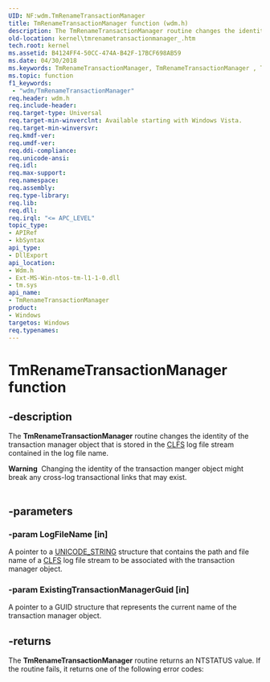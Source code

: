 ```yaml
---
UID: NF:wdm.TmRenameTransactionManager
title: TmRenameTransactionManager function (wdm.h)
description: The TmRenameTransactionManager routine changes the identity of the transaction manager object that is stored in the CLFS log file stream contained in the log file name.
old-location: kernel\tmrenametransactionmanager_.htm
tech.root: kernel
ms.assetid: B4124FF4-50CC-474A-B42F-17BCF698AB59
ms.date: 04/30/2018
ms.keywords: TmRenameTransactionManager, TmRenameTransactionManager , TmRenameTransactionManager routine [Kernel-Mode Driver Architecture], kernel.tmrenametransactionmanager_, wdm/TmRenameTransactionManager
ms.topic: function
f1_keywords:
 - "wdm/TmRenameTransactionManager"
req.header: wdm.h
req.include-header: 
req.target-type: Universal
req.target-min-winverclnt: Available starting with Windows Vista.
req.target-min-winversvr: 
req.kmdf-ver: 
req.umdf-ver: 
req.ddi-compliance: 
req.unicode-ansi: 
req.idl: 
req.max-support: 
req.namespace: 
req.assembly: 
req.type-library: 
req.lib: 
req.dll: 
req.irql: "<= APC_LEVEL"
topic_type:
- APIRef
- kbSyntax
api_type:
- DllExport
api_location:
- Wdm.h
- Ext-MS-Win-ntos-tm-l1-1-0.dll
- tm.sys
api_name:
- TmRenameTransactionManager
product:
- Windows
targetos: Windows
req.typenames: 
---
```


# TmRenameTransactionManager function


## -description


The <b>TmRenameTransactionManager</b> routine changes the identity of the transaction manager object that is stored in the <a href="https://docs.microsoft.com/windows-hardware/drivers/kernel/windows-kernel-mode-clfs-library">CLFS</a> log file stream contained in the log file name.
<div class="alert"><b>Warning</b>  Changing the identity of the transaction manger object might break any cross-log transactional links that may exist.</div><div> </div>

## -parameters




### -param LogFileName [in]

A pointer to a <a href="https://docs.microsoft.com/windows/desktop/api/ntdef/ns-ntdef-_unicode_string">UNICODE_STRING</a> structure that contains the path and file name of a <a href="https://docs.microsoft.com/windows-hardware/drivers/kernel/windows-kernel-mode-clfs-library">CLFS</a> log file stream to be associated with the transaction manager object.


### -param ExistingTransactionManagerGuid [in]

A pointer to a GUID structure that represents the current name of the transaction manager object.


## -returns



The <b>TmRenameTransactionManager</b> routine returns an NTSTATUS value. If the routine fails, it returns one of the following error codes:



